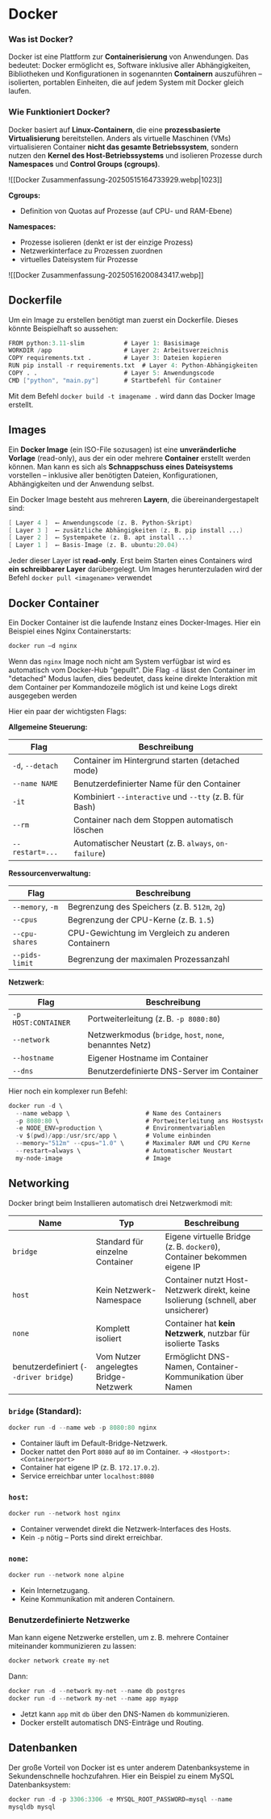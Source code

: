 # Docker

### Was ist Docker?

Docker ist eine Plattform zur **Containerisierung** von Anwendungen. Das bedeutet: Docker ermöglicht es, Software inklusive aller Abhängigkeiten, Bibliotheken und Konfigurationen in sogenannten **Containern** auszuführen – isolierten, portablen Einheiten, die auf jedem System mit Docker gleich laufen.

### Wie Funktioniert Docker?

Docker basiert auf **Linux-Containern**, die eine **prozessbasierte Virtualisierung** bereitstellen. Anders als virtuelle Maschinen (VMs) virtualisieren Container **nicht das gesamte Betriebssystem**, sondern nutzen den **Kernel des Host-Betriebssystems** und isolieren Prozesse durch **Namespaces** und **Control Groups (cgroups)**.

![[Docker Zusammenfassung-20250515164733929.webp|1023]]

**Cgroups:**
- Definition von Quotas auf Prozesse (auf CPU- und RAM-Ebene)

**Namespaces:**
- Prozesse isolieren (denkt er ist der einzige Prozess)
- Netzwerkinterface zu Prozessen zuordnen
- virtuelles Dateisystem für Prozesse

![[Docker Zusammenfassung-20250516200843417.webp]]
## Dockerfile

Um ein Image zu erstellen benötigt man zuerst ein Dockerfile. Dieses könnte Beispielhaft so aussehen:

```d
FROM python:3.11-slim           # Layer 1: Basisimage
WORKDIR /app                    # Layer 2: Arbeitsverzeichnis
COPY requirements.txt .         # Layer 3: Dateien kopieren
RUN pip install -r requirements.txt  # Layer 4: Python-Abhängigkeiten
COPY . .                        # Layer 5: Anwendungscode
CMD ["python", "main.py"]       # Startbefehl für Container
```

Mit dem Befehl `docker build -t imagename .` wird dann das Docker Image erstellt. 

## Images

Ein **Docker Image** (ein ISO-File sozusagen) ist eine **unveränderliche Vorlage** (read-only), aus der ein oder mehrere **Container** erstellt werden können. Man kann es sich als **Schnappschuss eines Dateisystems** vorstellen – inklusive aller benötigten Dateien, Konfigurationen, Abhängigkeiten und der Anwendung selbst.

Ein Docker Image besteht aus mehreren **Layern**, die übereinandergestapelt sind:

```d
[ Layer 4 ]  ⟵ Anwendungscode (z. B. Python-Skript)
[ Layer 3 ]  ⟵ zusätzliche Abhängigkeiten (z. B. pip install ...)
[ Layer 2 ]  ⟵ Systempakete (z. B. apt install ...)
[ Layer 1 ]  ⟵ Basis-Image (z. B. ubuntu:20.04)
```

Jeder dieser Layer ist **read-only**. Erst beim Starten eines Containers wird **ein schreibbarer Layer** darübergelegt.
Um Images herunterzuladen wird der Befehl `docker pull <imagename>` verwendet


## Docker Container

Ein Docker Container ist die laufende Instanz eines Docker-Images. 
Hier ein Beispiel eines Nginx Containerstarts:

```d
docker run –d nginx
```

Wenn das `nginx` Image noch nicht am System verfügbar ist wird es automatisch vom Docker-Hub "gepullt".
Die Flag `-d` lässt den Container im "detached" Modus laufen, dies bedeutet, dass keine direkte Interaktion mit dem Container per Kommandozeile möglich ist und keine Logs direkt ausgegeben werden 

Hier ein paar der wichtigsten Flags:

**Allgemeine Steuerung:**

| Flag             | Beschreibung                                            |
| ---------------- | ------------------------------------------------------- |
| `-d`, `--detach` | Container im Hintergrund starten (detached mode)        |
| `--name NAME`    | Benutzerdefinierter Name für den Container              |
| `-it`            | Kombiniert `--interactive` und `--tty` (z. B. für Bash) |
| `--rm`           | Container nach dem Stoppen automatisch löschen          |
| `--restart=...`  | Automatischer Neustart (z. B. `always`, `on-failure`)   |

**Ressourcenverwaltung:**

|Flag|Beschreibung|
|---|---|
|`--memory`, `-m`|Begrenzung des Speichers (z. B. `512m`, `2g`)|
|`--cpus`|Begrenzung der CPU-Kerne (z. B. `1.5`)|
|`--cpu-shares`|CPU-Gewichtung im Vergleich zu anderen Containern|
|`--pids-limit`|Begrenzung der maximalen Prozessanzahl|

**Netzwerk:**

|Flag|Beschreibung|
|---|---|
|`-p HOST:CONTAINER`|Portweiterleitung (z. B. `-p 8080:80`)|
|`--network`|Netzwerkmodus (`bridge`, `host`, `none`, benanntes Netz)|
|`--hostname`|Eigener Hostname im Container|
|`--dns`|Benutzerdefinierte DNS-Server im Container|

Hier noch ein komplexer run Befehl:

```d
docker run -d \
  --name webapp \                     # Name des Containers
  -p 8080:80 \                        # Portweiterleitung ans Hostsystem
  -e NODE_ENV=production \            # Environmentvariablen
  -v $(pwd)/app:/usr/src/app \        # Volume einbinden
  --memory="512m" --cpus="1.0" \      # Maximaler RAM und CPU Kerne
  --restart=always \                  # Automatischer Neustart
  my-node-image                       # Image
```


## Networking

Docker bringt beim Installieren automatisch drei Netzwerkmodi mit:

|Name|Typ|Beschreibung|
|---|---|---|
|`bridge`|Standard für einzelne Container|Eigene virtuelle Bridge (z. B. `docker0`), Container bekommen eigene IP|
|`host`|Kein Netzwerk-Namespace|Container nutzt Host-Netzwerk direkt, keine Isolierung (schnell, aber unsicherer)|
|`none`|Komplett isoliert|Container hat **kein Netzwerk**, nutzbar für isolierte Tasks|
|benutzerdefiniert (`--driver bridge`)|Vom Nutzer angelegtes Bridge-Netzwerk|Ermöglicht DNS-Namen, Container-Kommunikation über Namen|

### `bridge` (Standard):

```d
docker run -d --name web -p 8080:80 nginx
```

- Container läuft im Default-Bridge-Netzwerk.
- Docker nattet den Port `8080` auf `80` im Container. -> `<Hostport>:<Containerport>`
- Container hat eigene IP (z. B. `172.17.0.2`).
- Service erreichbar unter `localhost:8080`

### `host`:

```d
docker run --network host nginx
```

- Container verwendet direkt die Netzwerk-Interfaces des Hosts.
- Kein `-p` nötig – Ports sind direkt erreichbar.

### `none`:

```d
docker run --network none alpine
```

- Kein Internetzugang.
- Keine Kommunikation mit anderen Containern.

### Benutzerdefinierte Netzwerke

Man kann eigene Netzwerke erstellen, um z. B. mehrere Container miteinander kommunizieren zu lassen:

```d
docker network create my-net
```

Dann:

```d
docker run -d --network my-net --name db postgres
docker run -d --network my-net --name app myapp
```

- Jetzt kann `app` mit `db` über den DNS-Namen `db` kommunizieren.
- Docker erstellt automatisch DNS-Einträge und Routing.



## Datenbanken

Der große Vorteil von Docker ist es unter anderem Datenbanksysteme in Sekundenschnelle hochzufahren. Hier ein Beispiel zu einem MySQL Datenbanksystem:

```d
docker run -d -p 3306:3306 -e MYSQL_ROOT_PASSWORD=mysql --name
mysqldb mysql
```


